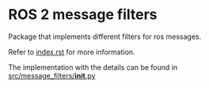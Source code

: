 # ROS 2 message filters
Package that implements different filters for ros messages.

Refer to [index.rst](index.rst) for more information.

The implementation with the details can be found in [src/message_filters/__init__.py](src/message_filters/__init__.py)
